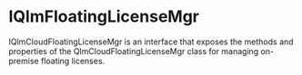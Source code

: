 # IQlmFloatingLicenseMgr

IQlmCloudFloatingLicenseMgr is an interface that exposes the methods and properties of the QlmCloudFloatingLicenseMgr class for managing on-premise floating licenses.
